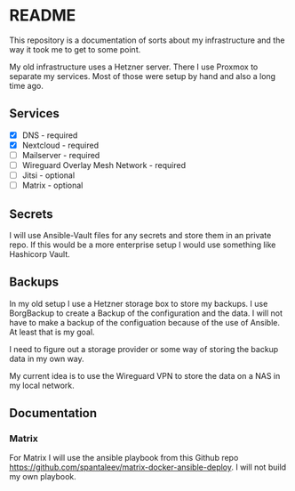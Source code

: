 # README

This repository is a documentation of sorts about my infrastructure and the way it took me to get to some point.

My old infrastructure uses a Hetzner server. There I use Proxmox to separate my services. Most of those were setup by hand and also a long time ago.

## Services

- [x] DNS - required
- [x] Nextcloud - required
- [ ] Mailserver - required
- [ ] Wireguard Overlay Mesh Network - required
- [ ] Jitsi - optional
- [ ] Matrix - optional

## Secrets

I will use Ansible-Vault files for any secrets and store them in an private repo. If this would be a more enterprise setup I would use something like Hashicorp Vault.

## Backups

In my old setup I use a Hetzner storage box to store my backups. I use BorgBackup to create a Backup of the configuration and the data. I will not have to make a backup of the configuation because of the use of Ansible. At least that is my goal.

I need to figure out a storage provider or some way of storing the backup data in my own way.

My current idea is to use the Wireguard VPN to store the data on a NAS in my local network.

## Documentation

### Matrix

For Matrix I will use the ansible playbook from this Github repo https://github.com/spantaleev/matrix-docker-ansible-deploy. I will not build my own playbook.

